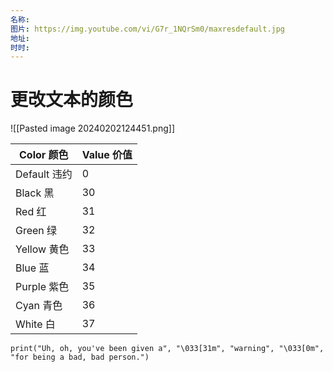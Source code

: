 ```yaml
---
名称: 
图片: https://img.youtube.com/vi/G7r_1NQrSm0/maxresdefault.jpg
地址: 
时时:
---
```

# 更改文本的颜色
![[Pasted image 20240202124451.png]]
  

|Color 颜色|Value 价值|
|---|---|
|Default 违约|0|
|Black 黑|30|
|Red 红|31|
|Green 绿|32|
|Yellow 黄色|33|
|Blue 蓝|34|
|Purple 紫色|35|
|Cyan 青色|36|
|White 白|37|
```
print("Uh, oh, you've been given a", "\033[31m", "warning", "\033[0m", "for being a bad, bad person.")
```